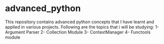 # advanced_python
This repository contains advanced python concepts that I have learnt and applied in various projects.
Following are the topics that i will be studying:
1- Argument Parser
2- Collection Module
3- ContextManager
4- Functools module
